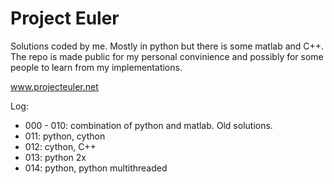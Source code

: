 # Project Euler
Solutions coded by me. Mostly in python but there is some matlab and C++. The repo is made public for my personal convinience and possibly for some people to learn from my implementations. 

www.projecteuler.net

Log:
* 000 - 010: combination of python and matlab. Old solutions.
* 011: python, cython
* 012: cython, C++ 
* 013: python 2x
* 014: python, python multithreaded